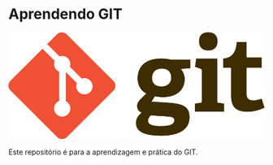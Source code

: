# Aprendendo GIT 

![Logo Git](./git-logo.png)

Este repositório é para a aprendizagem e prática do GIT.
